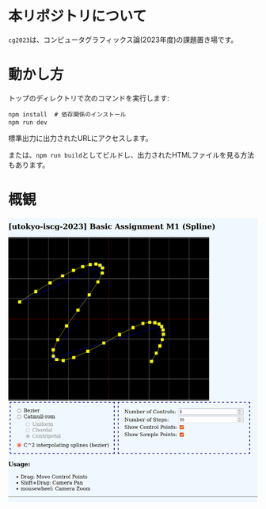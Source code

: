 # 本リポジトリについて

`cg2023`は、コンピュータグラフィックス論(2023年度)の課題置き場です。

# 動かし方

トップのディレクトリで次のコマンドを実行します:

```shell
npm install  # 依存関係のインストール
npm run dev
```

標準出力に出力されたURLにアクセスします。

または、`npm run build`としてビルドし、出力されたHTMLファイルを見る方法もあります。

# 概観

![概観の画像](./public/sample_spline.png)
